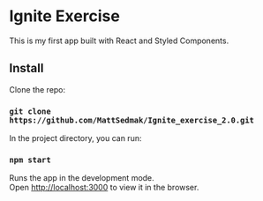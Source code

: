 # Ignite Exercise

This is my first app built with React and Styled Components.

## Install

Clone the repo:

### `git clone https://github.com/MattSedmak/Ignite_exercise_2.0.git`

In the project directory, you can run:

### `npm start`

Runs the app in the development mode.\
Open [http://localhost:3000](http://localhost:3000) to view it in the browser.
